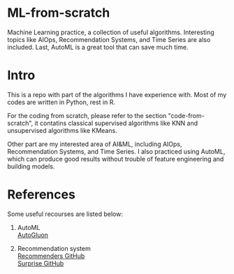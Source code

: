 # ML-from-scratch
Machine Learning practice, a collection of useful algorithms. Interesting topics like AIOps, Recommendation Systems, and Time Series are also included. Last, AutoML is a great tool that can save much time.

# Intro
This is a repo with part of the algorithms I have experience with. Most of my codes are written in Python, rest in R. 

For the coding from scratch, please refer to the section "code-from-scratch", it contatins classical supervised algorithms like KNN and unsupervised algorithms like KMeans.  

Other part are my interested area of AI&ML, including AIOps, Recommendation Systems, and Time Series. I also practiced using AutoML, which can produce good results without trouble of feature engineering and building models.


# References
Some useful recourses are listed below: 
1. AutoML  
[AutoGluon](https://auto.gluon.ai/stable/index.html)

2. Recommendation system   
[Recommenders GitHub](https://github.com/recommenders-team/recommenders)  
[Surprise GitHub](https://github.com/NicolasHug/Surprise)
